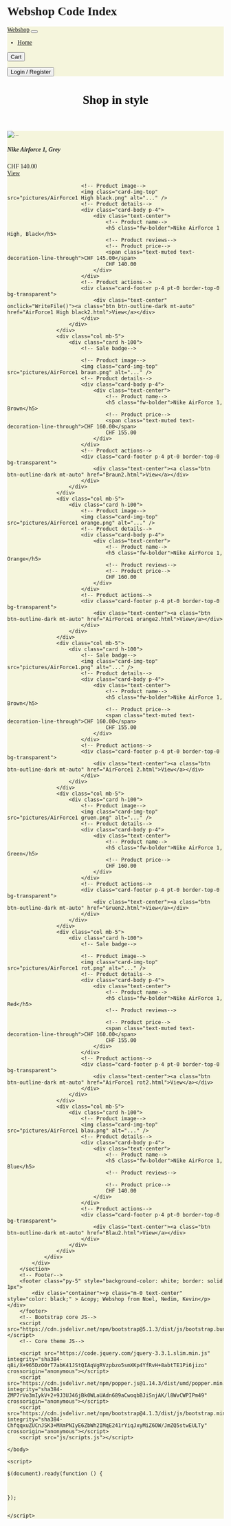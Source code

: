 # Webshop Code Index
<!DOCTYPE html>
<html lang="en">
    <head>
        <meta charset="utf-8" />
        <meta name="viewport" content="width=device-width, initial-scale=1, shrink-to-fit=no" />
        <meta name="description" content="" />
        <meta name="author" content="" />
        <title>Webshop</title>
        <!-- Favicon-->
        <link rel="icon" type="image/x-icon" href="assets/favicon.ico" />
        <!-- Bootstrap icons-->
        <link href="https://cdn.jsdelivr.net/npm/bootstrap-icons@1.5.0/font/bootstrap-icons.css" rel="stylesheet" />
        <!-- Core theme CSS (includes Bootstrap)-->
        <link href="css/styles.css" rel="stylesheet" />
    </head>
    <body style="font-family: Amasis MT Pro Light;">
        <!-- Navigation-->
        <nav class="navbar navbar-expand-lg navbar-light sticky-top" style="background-color: beige;">
            <div class="container px-4 px-lg-5">
                <a class="navbar-brand" href="#!">Webshop</a>
                <button class="navbar-toggler" type="button" data-bs-toggle="collapse" data-bs-target="#navbarSupportedContent" aria-controls="navbarSupportedContent" aria-expanded="false" aria-label="Toggle navigation"><span class="navbar-toggler-icon"></span></button>
                <div class="collapse navbar-collapse" id="navbarSupportedContent">
                    <ul class="navbar-nav me-auto mb-2 mb-lg-0 ms-lg-4">
                        <li class="nav-item"><a class="nav-link active" aria-current="page" href="index.html">Home</a></li>
                        <!--<li class="nav-item"><a class="nav-link" href="#!">About</a></li>
                        <li class="nav-item dropdown">
                            <a class="nav-link dropdown-toggle" id="navbarDropdown" href="#" role="button" data-bs-toggle="dropdown" aria-expanded="false">Shop</a>
                            <ul class="dropdown-menu" aria-labelledby="navbarDropdown">
                                <li><a class="dropdown-item" href="#!">All Products</a></li>
                                <li><hr class="dropdown-divider" /></li>
                                <li><a class="dropdown-item" href="#!">Popular Items</a></li>
                                <li><a class="dropdown-item" href="#!">New Arrivals</a></li>
                            </ul>
                        </li> -->
                    </ul>
                    <form class="d-flex" style="padding-right: 2px;">
                        <button class="btn btn-outline-dark" type="submit">
                            <a href="./cart.html" style="text-decoration: none; color: inherit;" class="bi-cart-fill me-1"> Cart</a>                    
                        </button>
                    </form>
                    <form class="d-flex">
                        <button class="btn btn-outline-dark" type="submit">
                            <a href="./Login&Register/index.html" style="text-decoration: none; color: inherit;">Login / Register</a>
                        </button>
                    </form>
                </div>
            </div>
        </nav>
        <!-- Header-->
        <header class="bg-light py-5">
            <div class="container px-4 px-lg-5 my-5">
                <div class="text-center text-white">
                    <h1 class="display-4 fw-bolder" style="color: black">Shop in style</h1>
                    <p class="lead fw-normal text-white-50 mb-0"></p>
                </div>
            </div>
        </header>
        <!-- Section-->
        <section class="py-5" style="background-color: beige;">
            <div class="container px-4 px-lg-5 mt-5">
                <div class="row gx-4 gx-lg-5 row-cols-2 row-cols-md-3 row-cols-xl-4 justify-content-center">
                    <div class="col mb-5">
                        <div class="card h-100">
                            <!-- Product image-->
                            <img class="card-img-top" src="pictures/AirForce1 Grau.png" alt="..." />
                            <!-- Product details-->
                            <div class="card-body p-4">
                                <div class="text-center">
                                    <!-- Product name-->
                                    <h5 class="fw-bolder">Nike Airforce 1, Grey</h5>
                                    <!-- Product price-->
                                    CHF 140.00
                                </div>
                            </div>
                            <!-- Product actions-->
                            <div class="card-footer p-4 pt-0 border-top-0 bg-transparent">
                                <div class="text-center"><a class="btn btn-outline-dark mt-auto" href="./Grau2.html">View</a></div>
                            </div>
                        </div>
                    </div>
                    <div class="col mb-5">
                        <div class="card h-100">
                            <!-- Sale badge-->
                            
                            <!-- Product image-->
                            <img class="card-img-top" src="pictures/AirForce1 High black.png" alt="..." />
                            <!-- Product details-->
                            <div class="card-body p-4">
                                <div class="text-center">
                                    <!-- Product name-->
                                    <h5 class="fw-bolder">Nike AirForce 1 High, Black</h5>
                                    <!-- Product reviews-->
                                    <!-- Product price-->
                                    <span class="text-muted text-decoration-line-through">CHF 145.00</span>
                                    CHF 140.00
                                </div>
                            </div>
                            <!-- Product actions-->
                            <div class="card-footer p-4 pt-0 border-top-0 bg-transparent">
                                <div class="text-center" onclick="WriteFile()"><a class="btn btn-outline-dark mt-auto" href="AirForce1 High black2.html">View</a></div>
                            </div>
                        </div>
                    </div>
                    <div class="col mb-5">
                        <div class="card h-100">
                            <!-- Sale badge-->
        
                            <!-- Product image-->
                            <img class="card-img-top" src="pictures/AirForce1 braun.png" alt="..." />
                            <!-- Product details-->
                            <div class="card-body p-4">
                                <div class="text-center">
                                    <!-- Product name-->
                                    <h5 class="fw-bolder">Nike AirForce 1, Brown</h5>
                                    <!-- Product price-->
                                    <span class="text-muted text-decoration-line-through">CHF 160.00</span>
                                    CHF 155.00
                                </div>
                            </div>
                            <!-- Product actions-->
                            <div class="card-footer p-4 pt-0 border-top-0 bg-transparent">
                                <div class="text-center"><a class="btn btn-outline-dark mt-auto" href="Braun2.html">View</a></div>
                            </div>
                        </div>
                    </div>
                    <div class="col mb-5">
                        <div class="card h-100">
                            <!-- Product image-->
                            <img class="card-img-top" src="pictures/AirForce1 orange.png" alt="..." />
                            <!-- Product details-->
                            <div class="card-body p-4">
                                <div class="text-center">
                                    <!-- Product name-->
                                    <h5 class="fw-bolder">Nike AirForce 1, Orange</h5>
                                    <!-- Product reviews-->
                                    <!-- Product price-->
                                    CHF 160.00
                                </div>
                            </div>
                            <!-- Product actions-->
                            <div class="card-footer p-4 pt-0 border-top-0 bg-transparent">
                                <div class="text-center"><a class="btn btn-outline-dark mt-auto" href="AirForce1 orange2.html">View</a></div>
                            </div>
                        </div>
                    </div>
                    <div class="col mb-5">
                        <div class="card h-100">
                            <!-- Sale badge-->
                            <img class="card-img-top" src="pictures/AirForce1.png" alt="..." />
                            <!-- Product details-->
                            <div class="card-body p-4">
                                <div class="text-center">
                                    <!-- Product name-->
                                    <h5 class="fw-bolder">Nike AirForce 1, Brown</h5>
                                    <!-- Product price-->
                                    <span class="text-muted text-decoration-line-through">CHF 160.00</span>
                                    CHF 155.00
                                </div>
                            </div>
                            <!-- Product actions-->
                            <div class="card-footer p-4 pt-0 border-top-0 bg-transparent">
                                <div class="text-center"><a class="btn btn-outline-dark mt-auto" href="AirForce1 2.html">View</a></div>
                            </div>
                        </div>
                    </div>
                    <div class="col mb-5">
                        <div class="card h-100">
                            <!-- Product image-->
                            <img class="card-img-top" src="pictures/AirForce1 gruen.png" alt="..." />
                            <!-- Product details-->
                            <div class="card-body p-4">
                                <div class="text-center">
                                    <!-- Product name-->
                                    <h5 class="fw-bolder">Nike AirForce 1, Green</h5>
                                    <!-- Product price-->
                                    CHF 160.00
                                </div>
                            </div>
                            <!-- Product actions-->
                            <div class="card-footer p-4 pt-0 border-top-0 bg-transparent">
                                <div class="text-center"><a class="btn btn-outline-dark mt-auto" href="Gruen2.html">View</a></div>
                            </div>
                        </div>
                    </div>
                    <div class="col mb-5">
                        <div class="card h-100">
                            <!-- Sale badge-->
                        
                            <!-- Product image-->
                            <img class="card-img-top" src="pictures/AirForce1 rot.png" alt="..." />
                            <!-- Product details-->
                            <div class="card-body p-4">
                                <div class="text-center">
                                    <!-- Product name-->
                                    <h5 class="fw-bolder">Nike AirForce 1, Red</h5>
                                    <!-- Product reviews-->
                
                                    <!-- Product price-->
                                    <span class="text-muted text-decoration-line-through">CHF 160.00</span>
                                    CHF 155.00
                                </div>
                            </div>
                            <!-- Product actions-->
                            <div class="card-footer p-4 pt-0 border-top-0 bg-transparent">
                                <div class="text-center"><a class="btn btn-outline-dark mt-auto" href="AirForce1 rot2.html">View</a></div>
                            </div>
                        </div>
                    </div>
                    <div class="col mb-5">
                        <div class="card h-100">
                            <!-- Product image-->
                            <img class="card-img-top" src="pictures/AirForce1 blau.png" alt="..." />
                            <!-- Product details-->
                            <div class="card-body p-4">
                                <div class="text-center">
                                    <!-- Product name-->
                                    <h5 class="fw-bolder">Nike AirForce 1, Blue</h5>
                                    <!-- Product reviews-->
                
                                    <!-- Product price-->
                                    CHF 140.00
                                </div>
                            </div>
                            <!-- Product actions-->
                            <div class="card-footer p-4 pt-0 border-top-0 bg-transparent">
                                <div class="text-center"><a class="btn btn-outline-dark mt-auto" href="Blau2.html">View</a></div>
                            </div>
                        </div>
                    </div>
                </div>
            </div>
        </section>
        <!-- Footer-->
        <footer class="py-5" style="background-color: white; border: solid 1px">
            <div class="container"><p class="m-0 text-center" style="color: black;" > &copy; Webshop from Noel, Nedim, Kevin</p></div>
        </footer>
        <!-- Bootstrap core JS-->
        <script src="https://cdn.jsdelivr.net/npm/bootstrap@5.1.3/dist/js/bootstrap.bundle.min.js"></script>
        <!-- Core theme JS-->
        
        <script src="https://code.jquery.com/jquery-3.3.1.slim.min.js" integrity="sha384-q8i/X+965DzO0rT7abK41JStQIAqVgRVzpbzo5smXKp4YfRvH+8abtTE1Pi6jizo" crossorigin="anonymous"></script>
        <script src="https://cdn.jsdelivr.net/npm/popper.js@1.14.3/dist/umd/popper.min.js" integrity="sha384-ZMP7rVo3mIykV+2+9J3UJ46jBk0WLaUAdn689aCwoqbBJiSnjAK/l8WvCWPIPm49" crossorigin="anonymous"></script>
        <script src="https://cdn.jsdelivr.net/npm/bootstrap@4.1.3/dist/js/bootstrap.min.js" integrity="sha384-ChfqqxuZUCnJSK3+MXmPNIyE6ZbWh2IMqE241rYiqJxyMiZ6OW/JmZQ5stwEULTy" crossorigin="anonymous"></script>
        <script src="js/scripts.js"></script>

    </body>

    <script>

    $(document).ready(function () {



    });


    </script> 

</html>

